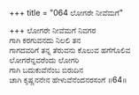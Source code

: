 +++
title = "064 ಲೋಗರೇ ನೀವೆಮಗೆ"

+++
ಲೋಗರೇ ನೀವೆಮಗೆ ನಿವಗರ  
ಗಾಗಿ ಕರಗುವನದು ನಿಲಲಿ ತನ  
ಗಾಗದವರಿಗೆ ತನ್ನ ತೆರುವನು ಕೊಲುವ ಹಗೆಗೊಲಿವ  
ಲೋಗರೆನ್ನವರೆಂದು ಲೋಗರಿ  
ಗಾಗಿ ಬದುಕುವೆನೆಂಬ ಬಿರುದಿನ  
ಚಾಗಿ ಕೃಷ್ಣನನೇನ ಹೇಳುವೆನೆಂದನರಸಂಗೆ      ॥64॥